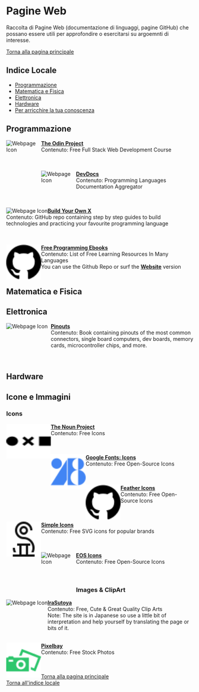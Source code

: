 # **Pagine Web**

Raccolta di Pagine Web (documentazione di linguaggi, pagine GitHub) che possano essere utili per approfondire o esercitarsi su argoemnti di interesse.

[Torna alla pagina principale](/README.md)

## Indice Locale

- [Programmazione](#programmazione)
- [Matematica e Fisica](#matematica-e-fisica)
- [Elettronica](#elettronica)
- [Hardware](#hardware)
- [Per arricchire la tua conoscenza](#per-arricchire-la-tua-conoscenza)

## **Programmazione**

[<img align="left" height="94px" width="94px" alt="Webpage Icon" src="https://www.theodinproject.com/assets/icons/odin-icon-b5b31c073f7417a257003166c98cc23743654715305910c068b93a3bf4d3065d.svg"/>](https://www.theodinproject.com/)

[**The Odin Project**](https://www.theodinproject.com/)\
Contenuto: Free Full Stack Web Development Course\
<br>
<br>

[<img align="left" height="94px" width="94px" alt="Webpage Icon" src="https://devdocs.io/images/webkit-mask-icon.svg"/>](https://devdocs.io/)

[**DevDocs**](https://devdocs.io/)\
Contenuto: Programming Languages Documentation Aggregator\
<br>
<br>

[<img align="left" alt="Webpage Icon" src="https://codecrafters.io/landing/_next/image?url=%2Flanding%2F_next%2Fstatic%2Fmedia%2Flogo.962cb6fc.png&w=96&q=75"/>](https://github.com/codecrafters-io/build-your-own-x)

[**Build Your Own X**](https://github.com/codecrafters-io/build-your-own-x)\
Contenuto: GitHub repo containing step by step guides to build technologies and practicing your favourite programming language\
<br>
<br>

[<img align="left" height="94px" width="94px" alt="Webpage Icon" src="./Logos/GitHub_logo.svg"/>](https://github.com/EbookFoundation/free-programming-books)

[**Free Programming Ebooks**](https://github.com/EbookFoundation/free-programming-books)\
Contenuto: List of Free Learning Resources In Many Languages\
You can use the Github Repo or surf the [**Website**](https://ebookfoundation.github.io/free-programming-books-search/) version
<br>
<br>

## **Matematica e Fisica**

## **Elettronica**

[<img align="left" height="94px" width="120px" alt="Webpage Icon" src="https://pinouts.org/img/book.png"/>](https://pinouts.org/)

[**Pinouts**](https://pinouts.org/)\
Contenuto: Book containing pinouts of the most common connectors, single board computers, dev boards, memory cards, microcontroller chips, and more.\
<br>
<br>

## **Hardware**

## **Icone e Immagini**

### **Icons**
[<img align="left" height="94px" width="120px" alt="Webpage Icon" src="./Logos/Noun_Proj.svg"/>](https://thenounproject.com/browse/icons/term/free/?iconspage=1)

[**The Noun Project**](https://thenounproject.com/browse/icons/term/free/?iconspage=1)\
Contenuto: Free Icons\
<br>
<br>

[<img align="left" height="94px" width="94px" alt="Webpage Icon" src="./Logos/Google_Fonts.svg"/>](https://fonts.google.com/icons)

[**Google Fonts: Icons**](https://fonts.google.com/icons)\
Contenuto: Free Open-Source Icons\
<br>
<br>

[<img align="left" height="94px" width="94px" alt="Webpage Icon" src="./Logos/GitHub_logo.svg"/>](https://feathericons.com/)

[**Feather Icons**](https://feathericons.com/)\
Contenuto: Free Open-Source Icons\
<br>
<br>

[<img align="left" height="94px" width="94px" alt="Webpage Icon" src="./Logos/Simple_Icons.svg"/>](https://simpleicons.org/)

[**Simple Icons**](https://simpleicons.org/)\
Contenuto: Free SVG icons for popular brands\
<br>
<br>

[<img align="left" height="94px" width="94px" alt="Webpage Icon" src="https://eos-icons.com/static/media/eos-icons-logo.b8cf23f8.svg"/>](https://eos-icons.com/)

[**EOS Icons**](https://eos-icons.com/)\
Contenuto: Free Open-Source Icons\
<br>
<br>

### **Images & ClipArt**

[<img align="left" height="94px" alt="Webpage Icon" src="https://1.bp.blogspot.com/-s7wD--x4LBo/WUJZO318J0I/AAAAAAABE1k/cLyYpUhHxzou8EfHWbcd02LpnTfHU006gCLcBGAs/s1600/logo_sml.png"/>](https://www.irasutoya.com/)

[**IraSutoya**](https://www.irasutoya.com/)\
Contenuto: Free, Cute & Great Quality Clip Arts\
Note: The site is in Japanese so use a little bit of interpretation and help yourself by translating the page or bits of it.
<br>
<br>

[<img align="left" height="94px" width="94px" alt="Webpage Icon" src="./Logos/PixelBay.svg"/>](https://pixabay.com/)

[**Pixelbay**](https://pixabay.com/)\
Contenuto: Free Stock Photos\
<br>
<br>

[Torna alla pagina principale](/README.md)\
[Torna all'indice locale](#indice-locale)
